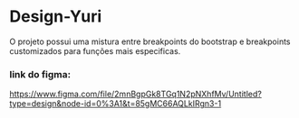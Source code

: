 # Design-Yuri

O projeto possui uma mistura entre breakpoints do bootstrap e breakpoints customizados para funções mais especificas.

### link do figma:
https://www.figma.com/file/2mnBgpGk8TGq1N2pNXhfMv/Untitled?type=design&node-id=0%3A1&t=85gMC66AQLkIRgn3-1
